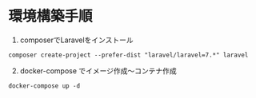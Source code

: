 # 環境構築手順
1. composerでLaravelをインストール
```
composer create-project --prefer-dist "laravel/laravel=7.*" laravel
```
2. docker-compose でイメージ作成〜コンテナ作成
```
docker-compose up -d
```
